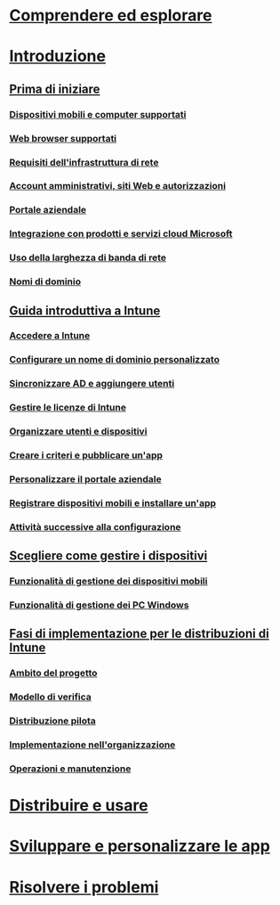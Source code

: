 # [Comprendere ed esplorare](/intune/understand-explore/introduction-to-microsoft-intune)

# [Introduzione](what-to-know-before-you-start-microsoft-intune.md)
## [Prima di iniziare](what-to-know-before-you-start-microsoft-intune.md)
### [Dispositivi mobili e computer supportati](supported-mobile-devices-and-computers.md)
### [Web browser supportati](supported-web-browsers.md)
### [Requisiti dell'infrastruttura di rete](network-infrastructure-requirements-for-microsoft-intune.md)
### [Account amministrativi, siti Web e autorizzazioni](administrative-accounts-websites-perms.md)
### [Portale aziendale](microsoft-intune-company-portal.md)
### [Integrazione con prodotti e servizi cloud Microsoft](integration-with-cloud-services.md)
### [Uso della larghezza di banda di rete](network-bandwidth-use.md)
### [Nomi di dominio](domain-names-for-microsoft-intune.md)

## [Guida introduttiva a Intune](start-with-a-paid-subscription-to-microsoft-intune.md)
### [Accedere a Intune](start-with-a-paid-subscription-to-microsoft-intune-step-1.md)
### [Configurare un nome di dominio personalizzato](start-with-a-paid-subscription-to-microsoft-intune-step-2.md)
### [Sincronizzare AD e aggiungere utenti](start-with-a-paid-subscription-to-microsoft-intune-step-3.md)
### [Gestire le licenze di Intune](start-with-a-paid-subscription-to-microsoft-intune-step-4.md)
### [Organizzare utenti e dispositivi](start-with-a-paid-subscription-to-microsoft-intune-step-5.md)
### [Creare i criteri e pubblicare un'app](start-with-a-paid-subscription-to-microsoft-intune-step-6.md)
### [Personalizzare il portale aziendale](start-with-a-paid-subscription-to-microsoft-intune-step-7.md)
### [Registrare dispositivi mobili e installare un'app](start-with-a-paid-subscription-to-microsoft-intune-step-8.md)
### [Attività successive alla configurazione](post-configuration-tasks.md)

## [Scegliere come gestire i dispositivi](choose-how-to-manage-devices.md)
### [Funzionalità di gestione dei dispositivi mobili](mobile-device-management-capabilities-in-microsoft-intune.md)
### [Funzionalità di gestione dei PC Windows](windows-pc-management-capabilities-in-microsoft-intune.md)

## [Fasi di implementazione per le distribuzioni di Intune](rollout-phases-for-microsoft-intune-deployment.md)
### [Ambito del progetto](project-scope.md)
### [Modello di verifica](proof-of-concept.md)
### [Distribuzione pilota](pilot.md)
### [Implementazione nell'organizzazione](enterprise-rollout.md)
### [Operazioni e manutenzione](operations-and-maintenance.md)

<!-- # [Plan and Design](/intune/plan-design/ways-to-do-enterprise-mobility) -->
# [Distribuire e usare](/intune/deploy-use/overview-of-device-and-app-lifecycles-in-microsoft-intune)
# [Sviluppare e personalizzare le app](/intune/develop/intune-app-sdk)
# [Risolvere i problemi](/intune/troubleshoot/how-to-get-support-for-microsoft-intune)


<!--HONumber=Jun16_HO2-->



